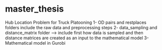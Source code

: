 # master_thesis
Hub Location Problem for Truck Platooning 
1- OD pairs and restplaces folders include the raw data and preprocessing steps
2- data_sampling and distance_matrix folder --> include first how data is sampled and then distance matrices are created as an input to the mathematical model
3- Mathematical model in Gurobi
